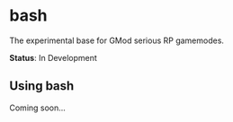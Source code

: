 # bash
The experimental base for GMod serious RP gamemodes.

**Status**: In Development

## Using bash
Coming soon...
